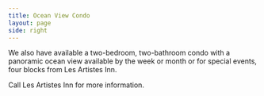 ```yaml
---
title: Ocean View Condo
layout: page
side: right
---
```


We also have available a two-bedroom, two-bathroom condo with a panoramic ocean view available by the week or month or for special events, four blocks from Les Artistes Inn.

Call Les Artistes Inn for more information.
